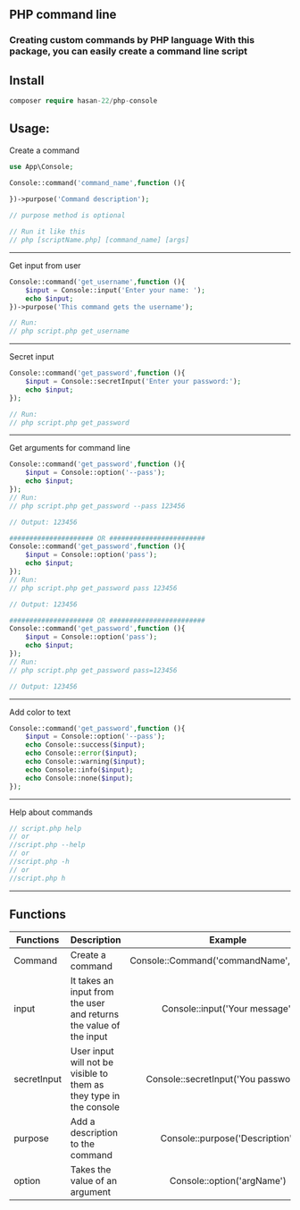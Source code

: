 ## PHP command line

### Creating custom commands by PHP language With this package, you can easily create a command line script

## Install

```php
composer require hasan-22/php-console
```

## Usage:

Create a command
```php
use App\Console;

Console::command('command_name',function (){
    
})->purpose('Command description');

// purpose method is optional

// Run it like this
// php [scriptName.php] [command_name] [args]
```
---
Get input from user
```php
Console::command('get_username',function (){
    $input = Console::input('Enter your name: ');
    echo $input;
})->purpose('This command gets the username');

// Run:
// php script.php get_username
```
---
Secret input
```php
Console::command('get_password',function (){
    $input = Console::secretInput('Enter your password:');
    echo $input;
});

// Run:
// php script.php get_password
```
---

Get arguments for command line
```php
Console::command('get_password',function (){
    $input = Console::option('--pass');
    echo $input;
});
// Run:
// php script.php get_password --pass 123456

// Output: 123456

##################### OR ########################
Console::command('get_password',function (){
    $input = Console::option('pass');
    echo $input;
});
// Run:
// php script.php get_password pass 123456

// Output: 123456

##################### OR ########################
Console::command('get_password',function (){
    $input = Console::option('pass');
    echo $input;
});
// Run:
// php script.php get_password pass=123456

// Output: 123456


```

---

Add color to text
```php
Console::command('get_password',function (){
    $input = Console::option('--pass');
    echo Console::success($input);
    echo Console::error($input);
    echo Console::warning($input);
    echo Console::info($input);
    echo Console::none($input);
});
```
---

Help about commands
```php
// script.php help
// or
//script.php --help
// or
//script.php -h
// or
//script.php h
```

---

## Functions
| Functions | Description                                                        |                 Example                 |
|-----------|:-------------------------------------------------------------------|:---------------------------------------:|
| Command   | Create a command                                                   | Console::Command('commandName',Closure) |
| input     | It takes an input from the user and returns the value of the input |     Console::input('Your message')      |
| secretInput    | User input will not be visible to them as they type in the console         | Console::secretInput('You password: ')  |
| purpose   | Add a description to the command                                   |     Console::purpose('Description')     |
| option    | Takes the value of an argument                                     |       Console::option('argName')        |
